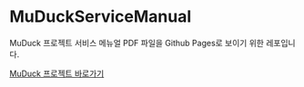 # MuDuckServiceManual
MuDuck 프로젝트 서비스 메뉴얼 PDF 파일을 Github Pages로 보이기 위한 레포입니다.

[MuDuck 프로젝트 바로가기](https://github.com/MuDuck-team/MuDuck)
